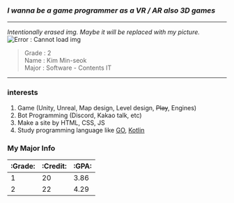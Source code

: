 ### ***I wanna be a game programmer as a VR / AR also 3D games***
- - -

*Intentionally erased img. Maybe it will be replaced with my picture.*   
![Error : Cannot load img]()


> Grade : 2   
> Name : Kim Min-seok    
> Major : Software - Contents IT    
- - -

### interests
1. Game (Unity, Unreal, Map design, Level design, ~~Play~~, Engines)  
2. Bot Programming (Discord, Kakao talk, etc)
3. Make a site by HTML, CSS, JS
4. Study programming language like [GO](https://golang.org/), [Kotlin](https://kotlinlang.org/)    

### My Major Info

|:Grade:|:Credit:|:GPA:|
|-----|-----|-----|
|1|20|3.86|
|2|22|4.29|

